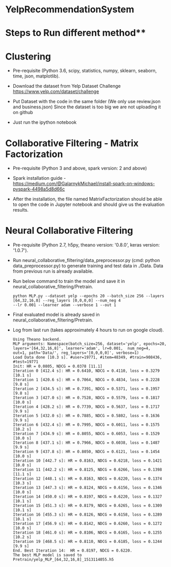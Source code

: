 # YelpRecommendationSystem
# Steps to Run different method**

# Clustering
   - Pre-requisite (Python 3.6, scipy, statistics, numpy, sklearn, seaborn, time, json, matplotlib). 
   
   - Download the dataset from Yelp Dataset Challenge https://www.yelp.com/dataset/challenge 
     
   - Put Dataset with the code in the same folder (We only use review.json and business.json)
   Since the dataset is too big we are not uploading it on github
   
   - Just run the ipython notebook
   

# Collaborative Filtering - Matrix Factorization
   - Pre-requisite (Python 3 and above, spark version: 2 and above)
   - Spark installation guide - https://medium.com/@GalarnykMichael/install-spark-on-windows-pyspark-4498a5d8d66c
   
   - After the installation, the file named MatrixFactorization should be able to open the code in Jupyter notebook and should give us the evaluation results. 

# Neural Collaborative Filtering
   - Pre-requisite (Python 2.7, h5py, theano version: '0.8.0', keras version: '1.0.7'). 
   
   - Run neural_collaborative_filtering/data_preprocessor.py (cmd: python data_preprocessor.py) to generate training and test 
     data in ./Data. Data from previous run is already available. 
     
   - Run below command to train the model and save it in neural_collaborative_filtering/Pretrain.
      ```
      python MLP.py --dataset yelp --epochs 20 --batch_size 256 --layers [64,32,16,8] --reg_layers [0,0,0,0] --num_neg 4
      --lr 0.001 --learner adam --verbose 1 --out 1
      ```
      
   - Final evaluated model is already saved in neural_collaborative_filtering/Pretrain.
   
   - Log from last run (takes approximately 4 hours to run on google cloud).
      ```
      Using Theano backend.
      MLP arguments: Namespace(batch_size=256, dataset='yelp', epochs=20, layers='[64,32,16,8]', learner='adam', lr=0.001,  num_neg=4,         out=1, path='Data/', reg_layers='[0,0,0,0]', verbose=1)
      Load Data done [10.3 s]. #user=19771, #item=48349, #train=908436, #test=19771
      Init: HR = 0.0805, NDCG = 0.0378 [11.1]
      Iteration 0 [412.4 s]: HR = 0.6410, NDCG = 0.4110, loss = 0.3279 [10.1 s]
      Iteration 1 [420.6 s]: HR = 0.7064, NDCG = 0.4834, loss = 0.2228 [9.8 s]
      Iteration 2 [434.5 s]: HR = 0.7391, NDCG = 0.5371, loss = 0.1957 [9.8 s]
      Iteration 3 [427.0 s]: HR = 0.7528, NDCG = 0.5579, loss = 0.1817 [10.0 s]
      Iteration 4 [428.2 s]: HR = 0.7739, NDCG = 0.5637, loss = 0.1717 [9.9 s]
      Iteration 5 [432.0 s]: HR = 0.7885, NDCG = 0.5802, loss = 0.1636 [9.9 s]
      Iteration 6 [432.4 s]: HR = 0.7995, NDCG = 0.6011, loss = 0.1575 [10.2 s]
      Iteration 7 [434.9 s]: HR = 0.8055, NDCG = 0.6053, loss = 0.1529 [10.0 s]
      Iteration 8 [437.1 s]: HR = 0.7966, NDCG = 0.6038, loss = 0.1487 [9.9 s]
      Iteration 9 [437.8 s]: HR = 0.8050, NDCG = 0.6121, loss = 0.1454 [10.0 s]
      Iteration 10 [442.7 s]: HR = 0.8163, NDCG = 0.6218, loss = 0.1421 [10.0 s]
      Iteration 11 [442.2 s]: HR = 0.8125, NDCG = 0.6266, loss = 0.1398 [11.1 s]
      Iteration 12 [448.1 s]: HR = 0.8163, NDCG = 0.6220, loss = 0.1374 [10.3 s]
      Iteration 13 [447.3 s]: HR = 0.8124, NDCG = 0.6156, loss = 0.1346 [10.0 s]
      Iteration 14 [450.0 s]: HR = 0.8197, NDCG = 0.6220, loss = 0.1327 [10.1 s]
      Iteration 15 [451.3 s]: HR = 0.8179, NDCG = 0.6265, loss = 0.1309 [10.1 s]
      Iteration 16 [455.3 s]: HR = 0.8126, NDCG = 0.6158, loss = 0.1289 [10.1 s]
      Iteration 17 [456.9 s]: HR = 0.8142, NDCG = 0.6260, loss = 0.1272 [10.0 s]
      Iteration 18 [461.0 s]: HR = 0.8106, NDCG = 0.6165, loss = 0.1255 [10.2 s]
      Iteration 19 [468.5 s]: HR = 0.8110, NDCG = 0.6185, loss = 0.1244 [9.9 s]
      End. Best Iteration 14:  HR = 0.8197, NDCG = 0.6220.
      The best MLP model is saved to Pretrain/yelp_MLP_[64,32,16,8]_1513114055.h5
      ```

